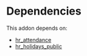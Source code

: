 # Dependencies

This addon depends on:

- [hr_attendance](https://github.com/bringout/oca-ocb-hr/tree/f98b49b539eee9e50a57b2cbab9546577b4c3681/odoo-bringout-oca-ocb-hr_attendance)
- [hr_holidays_public](https://github.com/bringout/oca-technical)

